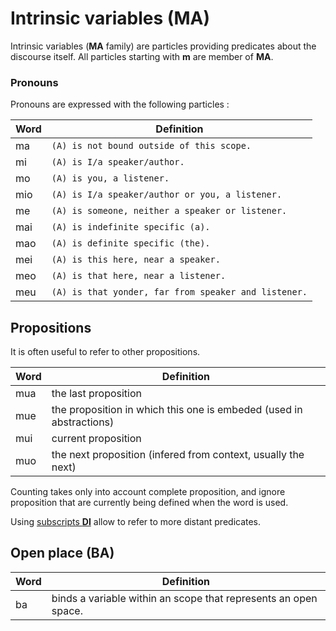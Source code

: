 # Intrinsic variables (MA)

Intrinsic variables (**MA** family) are particles providing predicates about the
discourse itself. All particles starting with **m** are member of **MA**.

### Pronouns

Pronouns are expressed with the following particles :

| Word | Definition                                           |
| ---- | ---------------------------------------------------- |
| ma   | `(A) is not bound outside of this scope.`            |
| mi   | `(A) is I/a speaker/author.`                         |
| mo   | `(A) is you, a listener.`                            |
| mio  | `(A) is I/a speaker/author or you, a listener.`      |
| me   | `(A) is someone, neither a speaker or listener.`     |
| mai  | `(A) is indefinite specific (a).`                    |
| mao  | `(A) is definite specific (the).`                    |
| mei  | `(A) is this here, near a speaker.`                  |
| meo  | `(A) is that here, near a listener.`                 |
| meu  | `(A) is that yonder, far from speaker and listener.` |

## Propositions

It is often useful to refer to other propositions.

| Word | Definition                                                          |
| ---- | ------------------------------------------------------------------- |
| mua  | the last proposition                                                |
| mue  | the proposition in which this one is embeded (used in abstractions) |
| mui  | current proposition                                                 |
| muo  | the next proposition (infered from context, usually the next)       |

Counting takes only into account complete proposition, and ignore proposition
that are currently being defined when the word is used.

Using [subscripts **DI**](../struct/DA_DI_DO_DU.md) allow to refer to more distant
predicates.

## Open place (BA)

| Word | Definition                                                      |
| ---- | --------------------------------------------------------------- |
| ba   | binds a variable within an scope that represents an open space. |
